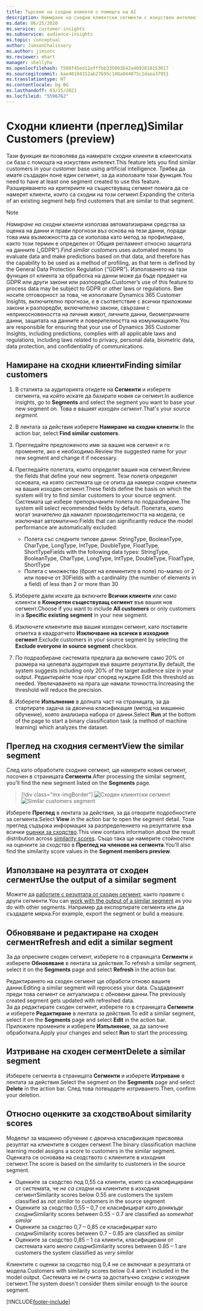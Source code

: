 ```yaml
---
title: Търсене на сходни клиенти с помощта на AI
description: Намиране на сходни клиентски сегменти с изкуствен интелект.
ms.date: 06/25/2020
ms.service: customer-insights
ms.subservice: audience-insights
ms.topic: conceptual
author: JimsonChalissery
ms.author: jimsonc
ms.reviewer: mhart
manager: shellyha
ms.openlocfilehash: f588f45ed11efffbb335003642a4b92810153017
ms.sourcegitcommit: bae40184312ab27b95c140a044875c2daea37951
ms.translationtype: HT
ms.contentlocale: bg-BG
ms.lasthandoff: 03/15/2021
ms.locfileid: "5596762"
---
```

# <a name="similar-customers-preview"></a><span data-ttu-id="359b8-103">Сходни клиенти (преглед)</span><span class="sxs-lookup"><span data-stu-id="359b8-103">Similar Customers (preview)</span></span>

<span data-ttu-id="359b8-104">Тази функция ви позволява да намирате сходни клиенти в клиентската си база с помощта на изкуствен интелект.</span><span class="sxs-lookup"><span data-stu-id="359b8-104">This feature lets you find similar customers in your customer base using artificial intelligence.</span></span> <span data-ttu-id="359b8-105">Трябва да имате създаден поне един сегмент, за да използвате тази функция.</span><span class="sxs-lookup"><span data-stu-id="359b8-105">You need to have at least one segment created to use this feature.</span></span> <span data-ttu-id="359b8-106">Разширяването на критериите на съществуващ сегмент помага да се намерят клиенти, които са сходни на този сегмент.</span><span class="sxs-lookup"><span data-stu-id="359b8-106">Expanding the criteria of an existing segment help find customers that are similar to that segment.</span></span>

> [!NOTE]
> <span data-ttu-id="359b8-107">*Намиране на сходни клиенти* използва автоматизирани средства за оценка на данни и прави прогнози въз основа на тези данни, поради това има възможността да се използва като метод за профилиране, както този термин е определен от Общия регламент относно защитата на данните („GDPR“).</span><span class="sxs-lookup"><span data-stu-id="359b8-107">*Find similar customers* uses automated means to evaluate data and make predictions based on that data, and therefore has the capability to be used as a method of profiling, as that term is defined by the General Data Protection Regulation (“GDPR”).</span></span> <span data-ttu-id="359b8-108">Използването на тази функция от клиента за обработка на данни може да бъде предмет на GDPR или други закони или разпоредби.</span><span class="sxs-lookup"><span data-stu-id="359b8-108">Customer’s use of this feature to process data may be subject to GDPR or other laws or regulations.</span></span> <span data-ttu-id="359b8-109">Вие носите отговорност за това, че използвате Dynamics 365 Customer Insights, включително прогнози, е в съответствие с всички приложими закони и разпоредби, включително закони, свързани с неприкосновеността на личния живот, личните данни, биометричните данни, защитата на данните и поверителността на комуникациите.</span><span class="sxs-lookup"><span data-stu-id="359b8-109">You are responsible for ensuring that your use of Dynamics 365 Customer Insights, including predictions, complies with all applicable laws and regulations, including laws related to privacy, personal data, biometric data, data protection, and confidentiality of communications.</span></span>

## <a name="finding-similar-customers"></a><span data-ttu-id="359b8-110">Намиране на сходни клиенти</span><span class="sxs-lookup"><span data-stu-id="359b8-110">Finding similar customers</span></span>

1. <span data-ttu-id="359b8-111">В статията за аудиторията отидете на **Сегменти** и изберете сегмента, на който искате да базирате новия си сегмент.</span><span class="sxs-lookup"><span data-stu-id="359b8-111">In audience insights, go to **Segments** and select the segment you want to base your new segment on.</span></span> <span data-ttu-id="359b8-112">Това е вашият *изходен сегмент*.</span><span class="sxs-lookup"><span data-stu-id="359b8-112">That's your *source segment*.</span></span>

1. <span data-ttu-id="359b8-113">В лентата за действия изберете **Намиране на сходни клиенти**.</span><span class="sxs-lookup"><span data-stu-id="359b8-113">In the action bar, select **Find similar customers**.</span></span>

1. <span data-ttu-id="359b8-114">Прегледайте предложеното име за вашия нов сегмент и го променете, ако е необходимо.</span><span class="sxs-lookup"><span data-stu-id="359b8-114">Review the suggested name for your new segment and change it if necessary.</span></span>

1. <span data-ttu-id="359b8-115">Прегледайте полетата, които определят вашия нов сегмент.</span><span class="sxs-lookup"><span data-stu-id="359b8-115">Review the fields that define your new segment.</span></span> <span data-ttu-id="359b8-116">Тези полета определят основата, на която системата ще се опита да намери сходни клиенти на вашия изходен сегмент.</span><span class="sxs-lookup"><span data-stu-id="359b8-116">These fields define the basis on which the system will try to find similar customers to your source segment.</span></span> <span data-ttu-id="359b8-117">Системата ще избере препоръчаните полета по подразбиране.</span><span class="sxs-lookup"><span data-stu-id="359b8-117">The system will select recommended fields by default.</span></span>
  <span data-ttu-id="359b8-118">Полетата, които могат значително да намалят производителността на модела, се изключват автоматично:</span><span class="sxs-lookup"><span data-stu-id="359b8-118">Fields that can significantly reduce the model performance are automatically excluded:</span></span>
  
   - <span data-ttu-id="359b8-119">Полета със следните типове данни: StringType, BooleanType, CharType, LongType, IntType, DoubleType, FloatType, ShortType</span><span class="sxs-lookup"><span data-stu-id="359b8-119">Fields with the following data types: StringType, BooleanType, CharType, LongType, IntType, DoubleType, FloatType, ShortType</span></span>
   - <span data-ttu-id="359b8-120">Полета с множество (броят на елементите в поле) по-малко от 2 или повече от 30</span><span class="sxs-lookup"><span data-stu-id="359b8-120">Fields with a cardinality (the number of elements in a field) of less than 2 or more than 30</span></span>

1. <span data-ttu-id="359b8-121">Изберете дали искате да включите **Всички клиенти** или само клиенти в **Конкретен съществуващ сегмент** във вашия нов сегмент.</span><span class="sxs-lookup"><span data-stu-id="359b8-121">Choose if you want to include **All customers** or only customers in a **Specific existing segment** in your new segment.</span></span>

1. <span data-ttu-id="359b8-122">Изключете клиентите във вашия изходен сегмент, като поставите отметка в квадратчето **Изключване на всички в изходния сегмент**.</span><span class="sxs-lookup"><span data-stu-id="359b8-122">Exclude customers in your source segment by selecting the **Exclude everyone in source segment** checkbox.</span></span>

1. <span data-ttu-id="359b8-123">По подразбиране системата предлага да включите само 20% от размера на целевата аудитория във вашите резултати.</span><span class="sxs-lookup"><span data-stu-id="359b8-123">By default, the system suggests including only 20% of the target audience size in your output.</span></span> <span data-ttu-id="359b8-124">Редактирайте този праг според нуждите.</span><span class="sxs-lookup"><span data-stu-id="359b8-124">Edit this threshold as needed.</span></span> <span data-ttu-id="359b8-125">Увеличаването на прага ще намали точността.</span><span class="sxs-lookup"><span data-stu-id="359b8-125">Increasing the threshold will reduce the precision.</span></span>

1. <span data-ttu-id="359b8-126">Изберете **Изпълнение** в долната част на страницата, за да стартирате задача за двоична класификация (метод на машинно обучение), която анализира набора от данни.</span><span class="sxs-lookup"><span data-stu-id="359b8-126">Select **Run** at the bottom of the page to start a binary classification task (a method of machine learning) which analyzes the dataset.</span></span>

## <a name="view-the-similar-segment"></a><span data-ttu-id="359b8-127">Преглед на сходния сегмент</span><span class="sxs-lookup"><span data-stu-id="359b8-127">View the similar segment</span></span>

<span data-ttu-id="359b8-128">След като обработите сходния сегмент, ще намерите новия сегмент, посочен в страницата **Сегменти**.</span><span class="sxs-lookup"><span data-stu-id="359b8-128">After processing the similar segment, you'll find the new segment listed on the **Segments** page.</span></span>

> [!div class="mx-imgBorder"]
> <span data-ttu-id="359b8-129">![Сходен клиентски сегмент](media/expanded-segment.png "Сходен клиентски сегмент")</span><span class="sxs-lookup"><span data-stu-id="359b8-129">![Similar customers segment](media/expanded-segment.png "Similar customers segment")</span></span>

<span data-ttu-id="359b8-130">Изберете **Преглед** в лентата за действия, за да отворите подробностите за сегмента.</span><span class="sxs-lookup"><span data-stu-id="359b8-130">Select **View** in the action bar to open the segment detail.</span></span> <span data-ttu-id="359b8-131">Този преглед съдържа информация за разпределението на резултатите във всички [оценки за сходство](#about-similarity-scores).</span><span class="sxs-lookup"><span data-stu-id="359b8-131">This view contains information about the result distribution across [similarity scores](#about-similarity-scores).</span></span> <span data-ttu-id="359b8-132">Също така ще намерите стойностите на оценките за сходство в **Преглед на членове на сегмента**.</span><span class="sxs-lookup"><span data-stu-id="359b8-132">You'll also find the similarity score values in the **Segment members preview**.</span></span>

## <a name="use-the-output-of-a-similar-segment"></a><span data-ttu-id="359b8-133">Използване на резултата от сходен сегмент</span><span class="sxs-lookup"><span data-stu-id="359b8-133">Use the output of a similar segment</span></span>

<span data-ttu-id="359b8-134">Можете да [работите с резултата от сходен сегмент](segments.md), както правите с други сегменти.</span><span class="sxs-lookup"><span data-stu-id="359b8-134">You can [work with the output of a similar segment](segments.md) as you do with other segments.</span></span> <span data-ttu-id="359b8-135">Например да експортирате сегмента или да създадете мярка.</span><span class="sxs-lookup"><span data-stu-id="359b8-135">For example, export the segment or build a measure.</span></span>

## <a name="refresh-and-edit-a-similar-segment"></a><span data-ttu-id="359b8-136">Обновяване и редактиране на сходен сегмент</span><span class="sxs-lookup"><span data-stu-id="359b8-136">Refresh and edit a similar segment</span></span>

<span data-ttu-id="359b8-137">За да опресните сходен сегмент, изберете го в страницата **Сегменти** и изберете **Обновяване** в лентата за действия.</span><span class="sxs-lookup"><span data-stu-id="359b8-137">To refresh a similar segment, select it on the **Segments** page and select **Refresh** in the action bar.</span></span>

<span data-ttu-id="359b8-138">Редактирането на сходен сегмент ще обработи отново вашите данни.</span><span class="sxs-lookup"><span data-stu-id="359b8-138">Editing a similar segment will reprocess your data.</span></span> <span data-ttu-id="359b8-139">Създаденият преди това сегмент се актуализира с обновени данни.</span><span class="sxs-lookup"><span data-stu-id="359b8-139">The previously created segment gets updated with refreshed data.</span></span>    
<span data-ttu-id="359b8-140">За да редактирате сходен сегмент, изберете го в страницата **Сегменти** и изберете **Редактиране** в лентата за действия.</span><span class="sxs-lookup"><span data-stu-id="359b8-140">To edit a similar segment, select it on the **Segments** page and select **Edit** in the action bar.</span></span> <span data-ttu-id="359b8-141">Приложете промените и изберете **Изпълнение**, за да започне обработката.</span><span class="sxs-lookup"><span data-stu-id="359b8-141">Apply your changes and select **Run** to start the processing.</span></span>

## <a name="delete-a-similar-segment"></a><span data-ttu-id="359b8-142">Изтриване на сходен сегмент</span><span class="sxs-lookup"><span data-stu-id="359b8-142">Delete a similar segment</span></span>

<span data-ttu-id="359b8-143">Изберете сегмента в страницата **Сегменти** и изберете **Изтриване** в лентата за действия.</span><span class="sxs-lookup"><span data-stu-id="359b8-143">Select the segment on the **Segments** page and select **Delete** in the action bar.</span></span> <span data-ttu-id="359b8-144">След това потвърдете изтриването.</span><span class="sxs-lookup"><span data-stu-id="359b8-144">Then, confirm your deletion.</span></span>

## <a name="about-similarity-scores"></a><span data-ttu-id="359b8-145">Относно оценките за сходство</span><span class="sxs-lookup"><span data-stu-id="359b8-145">About similarity scores</span></span>

<span data-ttu-id="359b8-146">Моделът за машинно обучение с двоична класификация присвоява резултат на клиентите в сходен сегмент.</span><span class="sxs-lookup"><span data-stu-id="359b8-146">The binary classification machine learning model assigns a score to customers in the similar segment.</span></span> <span data-ttu-id="359b8-147">Оценката се основава на сходството с клиентите в изходния сегмент.</span><span class="sxs-lookup"><span data-stu-id="359b8-147">The score is based on the similarity to customers in the source segment.</span></span>

- <span data-ttu-id="359b8-148">Оценките за сходство под 0,55 са клиенти, които са класифицирани от системата, че *не са сходни* на клиентите в изходния сегмент</span><span class="sxs-lookup"><span data-stu-id="359b8-148">Similarity scores below 0.55 are customers the system classified as *not similar* to customers in the source segment</span></span>
- <span data-ttu-id="359b8-149">Оценките за сходство 0,55 – 0,7 се класифицират като *донякъде сходни*</span><span class="sxs-lookup"><span data-stu-id="359b8-149">Similarity scores between 0.55 – 0.7 are classified as *somewhat similar*</span></span>
- <span data-ttu-id="359b8-150">Оценките за сходство 0,7 – 0,85 се класифицират като *сходни*</span><span class="sxs-lookup"><span data-stu-id="359b8-150">Similarity scores between 0.7 – 0.85 are classified as *similar*</span></span>
- <span data-ttu-id="359b8-151">Оценките за сходство 0,85 – 1 са клиенти, класифицирани от системата като *много сходни*</span><span class="sxs-lookup"><span data-stu-id="359b8-151">Similarity scores between 0.85 – 1 are customers the system classified as *very similar*</span></span>

<span data-ttu-id="359b8-152">Клиентите с оценки за сходство под 0,4 не се включват в резултата от модела.</span><span class="sxs-lookup"><span data-stu-id="359b8-152">Customers with similarity scores below 0.4 aren't included in the model output.</span></span> <span data-ttu-id="359b8-153">Системата не ги счита за достатъчно сходни с изходния сегмент.</span><span class="sxs-lookup"><span data-stu-id="359b8-153">The system doesn't consider them similar enough to the source segment.</span></span>


[!INCLUDE[footer-include](../includes/footer-banner.md)]